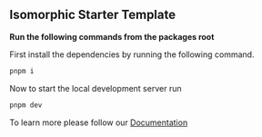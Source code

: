 ## Isomorphic Starter Template

**Run the following commands from the packages root**

First install the dependencies by running the following command.

```bash
pnpm i
```

Now to start the local development server run

```bash
pnpm dev
```

To learn more please follow our [Documentation](https://isomorphic-doc.vercel.app/getting-started/installation)

